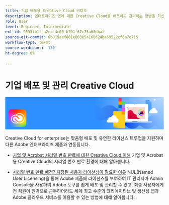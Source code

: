 ```yaml
---
title: 기업 배포용 Creative Cloud 비디오
description: 엔터프라이즈 앱에 대한 Creative Cloud을 배포하고 관리하는 방법을 최신 상태로 유지
role: User
level: Beginner, Intermediate
exl-id: 9533fb1f-a2cc-4c06-b701-67c75a60dbaf
source-git-commit: 6b819aef801e003e5a160d24ba69522cf6a7e715
workflow-type: tm+mt
source-wordcount: '130'
ht-degree: 0%

---
```


# 기업 배포 및 관리 Creative Cloud

![Creative Cloud 메인 이미지](../assets/CCEbanner.png)

Creative Cloud for enterprise는 맞춤형 배포 및 유연한 라이선스 트루업을 지원하며 다른 Adobe 엔터프라이즈 제품과 연동됩니다.

* [기업 및 Acrobat 시리얼 번호 만료에 대한 Creative Cloud 이해](cceserial.md)
기업 및 Acrobat용 Creative Cloud의 시리얼 번호 만료 환경에 대해 알아봅니다.

* [시리얼 번호 만료 예정? 지정된 사용자 라이선싱이 필요한 이유](nameduserlicensing.md)
NUL(Named User Licensing)을 통해 Adobe 제품에 라이선스를 부여하여 IT 관리자가 Admin Console을 사용하여 Adobe 도구를 쉽게 배포 및 관리할 수 있고, 최종 사용자에게 전 직원이 원격으로 근무하더라도 세계 최고 수준의 크리에이티브 및 생산성 앱과 Adobe 클라우드 서비스를 이용할 수 있는 방법에 대해 알아봅니다.
